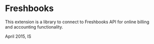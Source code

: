 Freshbooks
==========

This extension is a library to connect to Freshbooks API for online billing and accounting functionality.

April 2015, IS 

 

 